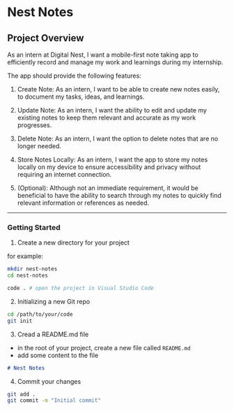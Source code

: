 # Nest Notes

## Project Overview

As an intern at Digital Nest, I want a mobile-first note taking app to efficiently record and manage my work and learnings during my internship.

The app should provide the following features:

1. Create Note: As an intern, I want to be able to create new notes easily, to document my tasks, ideas, and learnings.

2. Update Note: As an intern, I want the ability to edit and update my existing notes to keep them relevant and accurate as my work progresses.

3. Delete Note: As an intern, I want the option to delete notes that are no longer needed.

4. Store Notes Locally: As an intern, I want the app to store my notes locally on my device to ensure accessibility and privacy without requiring an internet connection.

5. (Optional): Although not an immediate requirement, it would be beneficial to have the ability to search through my notes to quickly find relevant information or references as needed.

<hr>

### Getting Started

1. Create a new directory for your project

for example:

```bash
mkdir nest-notes
cd nest-notes

code . # open the project in Visual Studio Code
```

2. Initializing a new Git repo

```bash
cd /path/to/your/code
git init
```

3. Cread a README.md file

- in the root of your project, create a new file called `README.md`
- add some content to the file

```markdown
# Nest Notes
```

4. Commit your changes

```bash
git add .
git commit -m "Initial commit"
```
